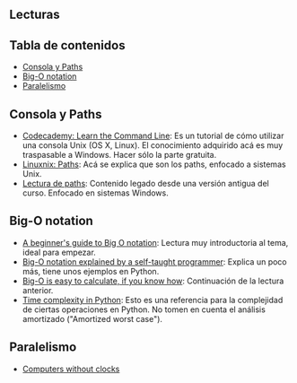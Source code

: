 ## Lecturas

## Tabla de contenidos
* [Consola y Paths](#consola-y-paths)
* [Big-O notation](#big-o-notation)
* [Paralelismo](#paralelismo)

## Consola y Paths

- [Codecademy: Learn the Command Line](https://www.codecademy.com/learn/learn-the-command-line): Es un tutorial de cómo utilizar una consola Unix (OS X, Linux). El conocimiento adquirido acá es muy traspasable a Windows. Hacer sólo la parte gratuita.
- [Linuxnix: Paths](http://www.linuxnix.com/abslute-path-vs-relative-path-in-linuxunix/): Acá se explica que son los paths, enfocado a sistemas Unix.
- [Lectura de paths](https://github.com/IIC2233-2016-1/syllabus/blob/master/Lecturas/Lectura_paths_2016-1.pdf):  Contenido legado desde una versión antigua del curso. Enfocado en sistemas Windows.

## Big-O notation

- [A beginner's guide to Big O notation](https://rob-bell.net/2009/06/a-beginners-guide-to-big-o-notation/): Lectura muy introductoria al tema, ideal para empezar.
- [Big-O notation explained by a self-taught programmer](https://justin.abrah.ms/computer-science/big-o-notation-explained.html): Explica un poco más, tiene unos ejemplos en Python.
- [Big-O is easy to calculate, if you know how](https://justin.abrah.ms/computer-science/how-to-calculate-big-o.html): Continuación de la lectura anterior.
- [Time complexity in Python](https://wiki.python.org/moin/TimeComplexity): Esto es una referencia para la complejidad de ciertas operaciones en Python. No tomen en cuenta el análisis amortizado ("Amortized worst case").


## Paralelismo
- [Computers without clocks](https://github.com/IIC2233-2016-1/syllabus/blob/master/Lecturas/Computers_without_clocks.pdf)
